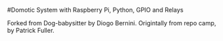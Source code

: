 
#Domotic System with Raspberry Pi, Python, GPIO and Relays

Forked from Dog-babysitter by Diogo Bernini. Origintally from repo camp, by Patrick Fuller.

